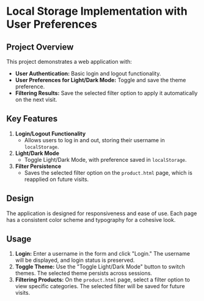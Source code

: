 # Local Storage Implementation with User Preferences

## Project Overview
This project demonstrates a web application with:
- **User Authentication:** Basic login and logout functionality.
- **User Preferences for Light/Dark Mode:** Toggle and save the theme preference.
- **Filtering Results:** Save the selected filter option to apply it automatically on the next visit.

## Key Features
1. **Login/Logout Functionality**
   - Allows users to log in and out, storing their username in `localStorage`.
2. **Light/Dark Mode**
   - Toggle Light/Dark Mode, with preference saved in `localStorage`.
3. **Filter Persistence**
   - Saves the selected filter option on the `product.html` page, which is reapplied on future visits.

## Design
The application is designed for responsiveness and ease of use. Each page has a consistent color scheme and typography for a cohesive look.

## Usage
1. **Login:** Enter a username in the form and click "Login." The username will be displayed, and login status is preserved.
2. **Toggle Theme:** Use the "Toggle Light/Dark Mode" button to switch themes. The selected theme persists across sessions.
3. **Filtering Products:** On the `product.html` page, select a filter option to view specific categories. The selected filter will be saved for future visits.
